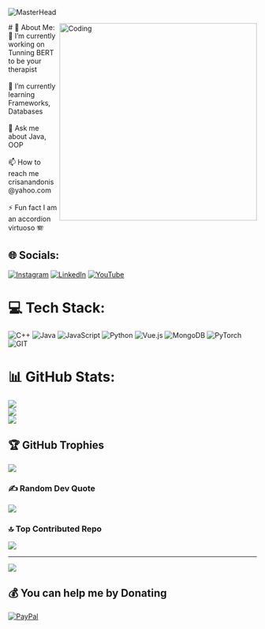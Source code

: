 ![MasterHead](https://media.licdn.com/dms/image/D4D12AQF2byjIdGCIhg/article-cover_image-shrink_600_2000/0/1664736616370?e=2147483647&v=beta&t=nAGJh6btEWLe-URkoXn5l9cUlI8OyhnAQ9GOjDFx4kY)


<img align="right" alt="Coding" width="400" src="https://raw.githubusercontent.com/gist/patevs/b007a0e98fb216438d4cbf559fac4166/raw/88f20c9d749d756be63f22b09f3c4ac570bc5101/programming.gif">
# 💫 About Me:
🔭 I’m currently working on Tunning BERT to be your therapist<br><br>🌱 I’m currently learning Frameworks, Databases<br><br>💬 Ask me about Java, OOP<br><br>📫 How to reach me crisanandonis@yahoo.com<br><br>⚡ Fun fact I am an accordion virtuoso 🪗


## 🌐 Socials:
[![Instagram](https://img.shields.io/badge/Instagram-%23E4405F.svg?logo=Instagram&logoColor=white)](https://instagram.com/https://www.instagram.com/crisan_programmed/) [![LinkedIn](https://img.shields.io/badge/LinkedIn-%230077B5.svg?logo=linkedin&logoColor=white)](https://linkedin.com/in/www.linkedin.com/in/andonis-crisan-63609519b) [![YouTube](https://img.shields.io/badge/YouTube-%23FF0000.svg?logo=YouTube&logoColor=white)](https://youtube.com/@https://youtube.com/@gabscrsn2326?feature=shared) 

# 💻 Tech Stack:
![C++](https://img.shields.io/badge/c++-%2300599C.svg?style=for-the-badge&logo=c%2B%2B&logoColor=white) ![Java](https://img.shields.io/badge/java-%23ED8B00.svg?style=for-the-badge&logo=openjdk&logoColor=white) ![JavaScript](https://img.shields.io/badge/javascript-%23323330.svg?style=for-the-badge&logo=javascript&logoColor=%23F7DF1E) ![Python](https://img.shields.io/badge/python-3670A0?style=for-the-badge&logo=python&logoColor=ffdd54) ![Vue.js](https://img.shields.io/badge/vue.js-%2335495e.svg?style=for-the-badge&logo=vuedotjs&logoColor=%234FC08D) ![MongoDB](https://img.shields.io/badge/MongoDB-%234ea94b.svg?style=for-the-badge&logo=mongodb&logoColor=white) ![PyTorch](https://img.shields.io/badge/PyTorch-%23EE4C2C.svg?style=for-the-badge&logo=PyTorch&logoColor=white) ![GIT](https://img.shields.io/badge/Git-fc6d26?style=for-the-badge&logo=git&logoColor=white)
# 📊 GitHub Stats:
![](https://github-readme-stats.vercel.app/api?username=and-crisan&theme=radical&hide_border=false&include_all_commits=false&count_private=false)<br/>
![](https://github-readme-streak-stats.herokuapp.com/?user=and-crisan&theme=radical&hide_border=false)<br/>
![](https://github-readme-stats.vercel.app/api/top-langs/?username=and-crisan&theme=radical&hide_border=false&include_all_commits=false&count_private=false&layout=compact)

## 🏆 GitHub Trophies
![](https://github-profile-trophy.vercel.app/?username=and-crisan&theme=tokyonight&no-frame=false&no-bg=true&margin-w=4)

### ✍️ Random Dev Quote
![](https://quotes-github-readme.vercel.app/api?type=horizontal&theme=radical)

### 🔝 Top Contributed Repo
![](https://github-contributor-stats.vercel.app/api?username=and-crisan&limit=5&theme=dark&combine_all_yearly_contributions=true)

---
[![](https://visitcount.itsvg.in/api?id=and-crisan&icon=5&color=6)](https://visitcount.itsvg.in)

  ## 💰 You can help me by Donating
  [![PayPal](https://img.shields.io/badge/PayPal-00457C?style=for-the-badge&logo=paypal&logoColor=white)](https://paypal.me/https://www.paypal.com/donate/?hosted_button_id=58K7TP5T432VJ) 

  
<!-- Proudly created with GPRM ( https://gprm.itsvg.in ) -->
